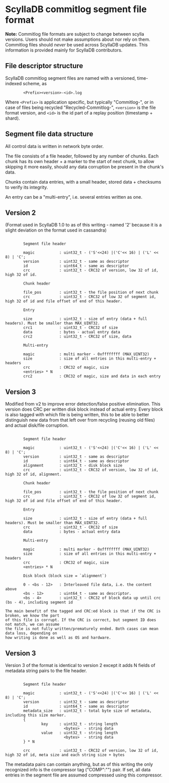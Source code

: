 ScyllaDB commitlog segment file format
======================================

**Note:** Commitlog file formats are subject to change between scylla versions. Users should not make assumptions about nor rely on them.
Commitlog files should *never* be used across ScyllaDB updates. This information is provided mainly for ScyllaDB contributors.

File descriptor structure
-------------------------

ScyllaDB commitlog segment files are named with a versioned, time-indexed scheme, as

```
        <Prefix><version>-<id>.log
```

Where `<Prefix>` is application specific, but typically "Commitlog-", or in case of 
files being recycled "Recycled-Commitlog-", `<version>` is the file format version,
and `<id>` is the id part of a replay position (timestamp + shard).

Segment file data structure
---------------------------

All control data is written in network byte order.

The file consists of a file header, followed by any number of chunks. Each chunk has 
its own header + a marker to the start of next chunk, to allow skipping it more easily,
should any data corruption be present in the chunk's data.

Chunks contain data entries, with a small header, stored data + checksums to verify its integrity.

An entry can be a "multi-entry", i.e. several entries written as one.

Version 2
---------

(Format used in ScyllaDB 1.0 to as of this writing - named '2' because it is a slight deviation on the format used in cassandra)

```

        Segment file header

        magic           : uint32_t - ('S'<<24) |('C'<< 16) | ('L' << 8) | 'C';
        version         : uint32_t - same as descriptor
        id              : uint64_t - same as descriptor
        crc             : uint32_t - CRC32 of version, low 32 of id, high 32 of id. 

        Chunk header

        file_pos        : uint32_t - the file position of next chunk
        crc             : uint32_t - CRC32 of low 32 of segment id, high 32 of id and file offset of end of this header.

        Entry

        size            : uint32_t - size of entry (data + full headers). Must be smaller than MAX_UINT32.
        crc1            : uint32_t - CRC32 of size
        data            : bytes - actual entry data
        crc2            : uint32_t - CRC32 of size, data

        Multi-entry

        magic           : multi marker - 0xffffffff (MAX_UINT32)
        size            : size of all entries in this multi-entry + headers
        crc             : CRC32 of magic, size
        <entries> * N
        crc2            : CRC32 of magic, size and data in each entry
```

Version 3
---------

Modified from v2 to improve error detection/false positive elimination.
This version does CRC per written disk block instead of actual entry.
Every block is also tagged with which file is being written, this to
be able to better distinguish new data from that left over from recycling
(reusing old files) and actual disk/file corruption.

```

        Segment file header

        magic           : uint32_t - ('S'<<24) |('C'<< 16) | ('L' << 8) | 'C';
        version         : uint32_t - same as descriptor
        id              : uint64_t - same as descriptor
        alignment       : uint32_t - disk block size
        crc             : uint32_t - CRC32 of version, low 32 of id, high 32 of id, alignment. 

        Chunk header

        file_pos        : uint32_t - the file position of next chunk
        crc             : uint32_t - CRC32 of low 32 of segment id, high 32 of id and file offset of end of this header.

        Entry

        size            : uint32_t - size of entry (data + full headers). Must be smaller than MAX_UINT32.
        crc             : uint32_t - CRC32 of size
        data            : bytes - actual entry data

        Multi-entry

        magic           : multi marker - 0xffffffff (MAX_UINT32)
        size            : size of all entries in this multi-entry + headers
        crc             : CRC32 of magic, size
        <entries> * N

        Disk block (block size = `alignment`)

        0 - <bs - 12>   : Interleaved file data, i.e. the content above
        <bs - 12>       : uint64_t - same as descriptor.
        <bs - 4>        : uint32_t - CRC32 of block data up until crc (bs - 4), including segment id

The main benefit of the tagged and CRC:ed block is that if the CRC is broken, we know the part
of this file is corrupt. If the CRC is correct, but segment ID does not match, we can assume
the file is not fully written/prematurely ended. Both cases can mean data loss, depending on 
how writing is done as well as OS and hardware.

```

Version 3
---------
Version 3 of the format is identical to version 2 except it adds N fields of metadata string pairs to the 
file header.

```

        Segment file header

        magic           : uint32_t - ('S'<<24) |('C'<< 16) | ('L' << 8) | 'C';
        version         : uint32_t - same as descriptor
        id              : uint64_t - same as descriptor
        metadata_size   : uint32_t - total byte size of metadata, including this size marker.
        {
                key     : uint32_t - string length
                          <bytes>  - string data
                value   : uint32_t - string length
                          <bytes>  - string data
        } * N

        crc             : uint32_t - CRC32 of version, low 32 of id, high 32 of id, meta size and each string size + bytes 

```

The metadata pairs can contain anything, but as of this writing the only recognized info is the compressor tag ("COMP":"<class>") pair.
If set, all data entries in the segment file are assumed compressed using this compressor.
